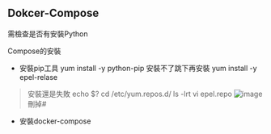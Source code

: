 <H2>Dokcer-Compose</H2>
需檢查是否有安裝Python

Compose的安裝
  - 安裝pip工具
    yum install -y python-pip 安裝不了跳下再安裝
    yum install -y epel-relase

> 安裝還是失敗
> echo $?
> cd /etc/yum.repos.d/
> ls -lrt
> vi epel.repo
> ![image](https://github.com/user-attachments/assets/6ffee7b6-9e03-49f5-838e-f7d150cc5d4b)
> 刪掉#
    
  - 安裝docker-compose
